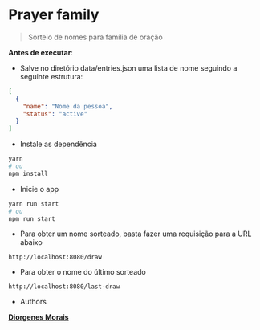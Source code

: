 # Prayer family

> Sorteio de nomes para família de oração

**Antes de executar**:

- Salve no diretório data/entries.json uma lista de nome seguindo a seguinte estrutura:

```json
[
  {
    "name": "Nome da pessoa",
    "status": "active"
  }
]
```

- Instale as dependência

```bash
yarn
# ou
npm install
```

- Inicie o app

```bash
yarn run start
# ou
npm run start
```

- Para obter um nome sorteado, basta fazer uma requisição para a URL abaixo

```text
http://localhost:8080/draw
```

- Para obter o nome do último sorteado

```text
http://localhost:8080/last-draw
```

- Authors

[**Diorgenes Morais**](https://github.com/diorgenesmorais)

